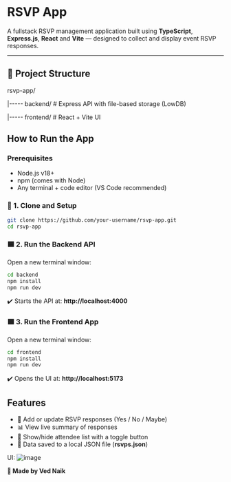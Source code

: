 # RSVP App

A fullstack RSVP management application built using **TypeScript**, **Express.js**, **React** and **Vite** — designed to collect and display event RSVP responses.

---

## 📁 Project Structure

rsvp-app/

|----- backend/        # Express API with file-based storage (LowDB)

|----- frontend/        # React + Vite UI

## How to Run the App

### Prerequisites

- Node.js v18+
- npm (comes with Node)
- Any terminal + code editor (VS Code recommended)

### 🔧 1. Clone and Setup

```bash
git clone https://github.com/your-username/rsvp-app.git
cd rsvp-app
```


### **🟦 2. Run the Backend API**

Open a new terminal window:

```bash
cd backend
npm install
npm run dev
```

✔️ Starts the API at: **http://localhost:4000**

### **🟩 3. Run the Frontend App**

Open a new terminal window:

```bash
cd frontend
npm install
npm run dev
```

✔️ Opens the UI at: **http://localhost:5173**

## **Features**

* 🎯 Add or update RSVP responses (Yes / No / Maybe)
* 📊 View live summary of responses
* 👀 Show/hide attendee list with a toggle button
* 💾 Data saved to a local JSON file (**rsvps.json**)

UI:
![image](https://github.com/user-attachments/assets/a81d50d3-c3a3-4361-a5ad-2fbe3d837104)



**🙌 Made by Ved Naik**
